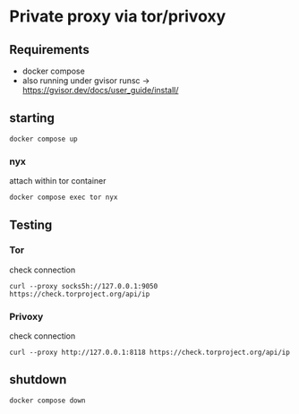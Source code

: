 # Private proxy via tor/privoxy

## Requirements

- docker compose
- also running under gvisor runsc -> https://gvisor.dev/docs/user_guide/install/

## starting

```shell
docker compose up
```

### nyx

attach within tor container

```shell
docker compose exec tor nyx
```

## Testing

### Tor

check connection

```shell
curl --proxy socks5h://127.0.0.1:9050 https://check.torproject.org/api/ip
```

### Privoxy

check connection 

```shell
curl --proxy http://127.0.0.1:8118 https://check.torproject.org/api/ip
```

## shutdown

```shell
docker compose down
```